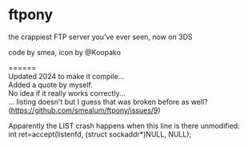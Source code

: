 ftpony
======

the crappiest FTP server you've ever seen, now on 3DS

code by smea, icon by @Koopako

======  
Updated 2024 to make it compile...  
Added a quote by myself.  
No idea if it really works correctly...  
... listing doesn't but I guess that was broken before as well?  
(https://github.com/smealum/ftpony/issues/9)  

Apparently the LIST crash happens when this line is there unmodified:  
int ret=accept(listenfd, (struct sockaddr*)NULL, NULL);
